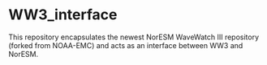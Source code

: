# WW3_interface

This repository encapsulates the newest NorESM WaveWatch III repository (forked from NOAA-EMC) and acts as an interface between WW3 and NorESM.
